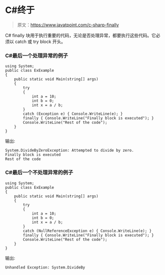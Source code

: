 # C#终于

> 原文：<https://www.javatpoint.com/c-sharp-finally>

C# finally 块用于执行重要的代码，无论是否处理异常，都要执行这些代码。它必须以 catch 或 try block 开头。

### C#最后一个处理异常的例子

```
using System;
public class ExExample
{
    public static void Main(string[] args)
    {
        try
        {
            int a = 10;
            int b = 0;
            int x = a / b;
        }
        catch (Exception e) { Console.WriteLine(e); }
        finally { Console.WriteLine("Finally block is executed"); }
        Console.WriteLine("Rest of the code");
    }
}

```

输出:

```
System.DivideByZeroException: Attempted to divide by zero.
Finally block is executed
Rest of the code

```

### C#最后一个不处理异常的例子

```
using System;
public class ExExample
{
    public static void Main(string[] args)
    {
        try
        {
            int a = 10;
            int b = 0;
            int x = a / b;
        }
        catch (NullReferenceException e) { Console.WriteLine(e); }
        finally { Console.WriteLine("Finally block is executed"); }
        Console.WriteLine("Rest of the code");
    }
}

```

输出:

```
Unhandled Exception: System.DivideBy

```